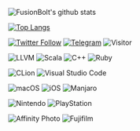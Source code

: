 ![FusionBolt's github stats](https://github-readme-stats.vercel.app/api?username=FusionBolt&show_icons=true)

[![Top Langs](https://github-readme-stats.vercel.app/api/top-langs/?username=FusionBolt&layout=compact&hide=html)](https://github.com/anuraghazra/github-readme-stats)

[![Twitter Follow](https://img.shields.io/twitter/follow/realakemihomura?style=flat-square&logo=twitter)](https://twitter.com/realakemihomura)
[![Telegram](https://img.shields.io/badge/Telegram-realakemihomura-blue?style=flat-square&logo=telegram)](https://t.me/realakemihomura)
![Visitor](https://visitor-badge.glitch.me/badge?page_id=FusionBolt)

![LLVM](https://img.shields.io/badge/LLVM-262D3A.svg?style=flat-square&logo=LLVM&logoColor=white)
![Scala](https://img.shields.io/badge/Scala-DC322F?style=flat-square&logo=scala&logoColor=white)
![C++](https://img.shields.io/badge/C%2B%2B-00599C?style=flat-square&logo=c%2B%2B&logoColor=white)
![Ruby](https://img.shields.io/badge/Ruby-CC342D?style=flat-square&logo=ruby&logoColor=white)

![CLion](https://img.shields.io/badge/CLion-000000?style=flat-square&logo=clion&logoColor=white)
![Visual Studio Code](https://img.shields.io/badge/VisualStudioCode-0078d7.svg?style=flat-square&logo=visual-studio-code&logoColor=white)

![macOS](https://img.shields.io/badge/mac%20os-000000?style=flat-square&logo=apple&logoColor=white)
![iOS](https://img.shields.io/badge/iOS-000000?style=flat-square&logo=ios&logoColor=white)
![Manjaro](https://img.shields.io/badge/manjaro-35BF5C?style=flat-square&logo=manjaro&logoColor=white)

![Nintendo](https://img.shields.io/badge/Nintendo_Switch-E60012?style=flat-square&logo=nintendo-switch&logoColor=white)
![PlayStation](https://img.shields.io/badge/PlayStation-003791?style=flat-square&logo=playstation&logoColor=white)

![Affinity Photo](https://img.shields.io/badge/affinityphoto-%237E4DD2.svg?style=flat-square&logo=affinity-photo&logoColor=white)
![Fujifilm](https://img.shields.io/badge/fujifilm-%23ED1A3A.svg?&style=flat-square&logo=fujifilm&logoColor=white)
